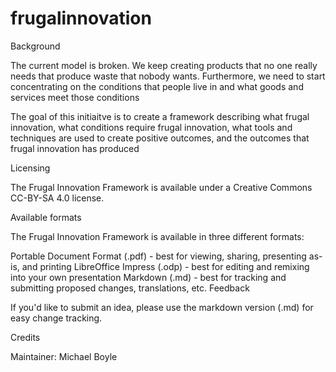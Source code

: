 # frugalinnovation

Background

The current model is broken. We keep creating products that no one really needs that produce waste that nobody wants. Furthermore, we need to start concentrating on the conditions that people live in and what goods and services meet those conditions

The goal of this initiaitve is to create a framework describing what frugal innovation, what conditions require frugal innovation, what tools and techniques are used to create positive outcomes, and the outcomes that frugal innovation has produced  


Licensing

The Frugal Innovation Framework is available under a Creative Commons CC-BY-SA 4.0 license. 

Available formats

The Frugal Innovation Framework is available in three different formats:

Portable Document Format (.pdf) - best for viewing, sharing, presenting as-is, and printing
LibreOffice Impress (.odp) - best for editing and remixing into your own presentation
Markdown (.md) - best for tracking and submitting proposed changes, translations, etc.
Feedback


If you'd like to submit an idea, please use the markdown version (.md) for easy change tracking.

Credits

Maintainer: Michael Boyle
